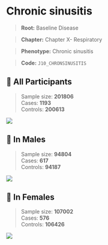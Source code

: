 # Chronic sinusitis

> **Root:** Baseline Disease  

> **Chapter:** Chapter X- Respiratory  

> **Phenotype:** Chronic sinusitis  

> **Code:** `J10_CHRONSINUSITIS`

## 🧪 All Participants  
> Sample size: **201806**  
> Cases: **1193**  
> Controls: **200613**
<img src="/Disease/Figures/ALL/Incidence/J10_CHRONSINUSITIS.png"/>
<CsvTable src="/Disease_Data/ALL/Incidence/COX_J10_CHRONSINUSITIS.csv" label="🔍 View full results" />

## 👨 In Males  
> Sample size: **94804**  
> Cases: **617**  
> Controls: **94187**
<img src="/Disease/Figures/Male/Incidence/J10_CHRONSINUSITIS.png"/>
<CsvTable src="/Disease_Data/Male/Incidence/COX_J10_CHRONSINUSITIS.csv" label="🔍 View full results" />

## 👩 In Females  
> Sample size: **107002**  
> Cases: **576**  
> Controls: **106426**
<img src="/Disease/Figures/Female/Incidence/J10_CHRONSINUSITIS.png"/>
<CsvTable src="/Disease_Data/Female/Incidence/COX_J10_CHRONSINUSITIS.csv" label="🔍 View full results" />
